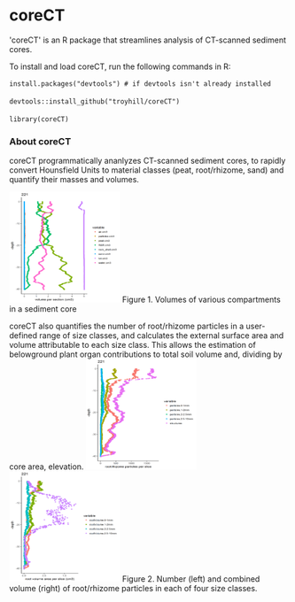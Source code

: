 # coreCT

'coreCT' is an R package that streamlines analysis of CT-scanned sediment cores. 



To install and load coreCT, run the following commands in R:

    install.packages("devtools") # if devtools isn't already installed

    devtools::install_github("troyhill/coreCT")

    library(coreCT)


### About coreCT

coreCT programmatically ananlyzes CT-scanned sediment cores, to rapidly convert Hounsfield Units to material classes (peat, root/rhizome, sand) and quantify their masses and volumes. 

<img src="https://raw.githubusercontent.com/troyhill/images/master/221_20160607_Vol.png" width="200" height="200" />
Figure 1. Volumes of various compartments in a sediment core

coreCT also quantifies the number of root/rhizome particles in a user-defined range of size classes, and calculates the external surface area and volume attributable to each size class. This allows the estimation of belowground plant organ contributions to total soil volume and, dividing by core area, elevation.
<img src="https://raw.githubusercontent.com/troyhill/images/master/221_20160607_particles.png" width="200" height="200" /> <img src="https://raw.githubusercontent.com/troyhill/images/master/221_20160607_rootVol.png" width="200" height="200" />
Figure 2. Number (left) and combined volume (right) of root/rhizome particles in each of four size classes.
